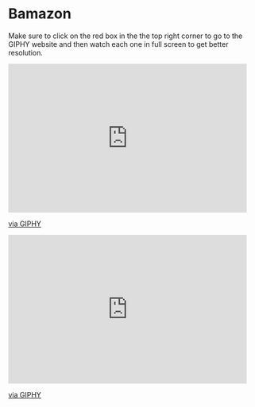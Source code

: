 # Bamazon

Make sure to click on the red box in the the top right corner to go to the GIPHY website and then watch each one in full screen to get better resolution.

<iframe src="https://giphy.com/embed/26gmgHCw9oa4eB9K0" width="480" height="300" frameBorder="0" class="giphy-embed" allowFullScreen></iframe><p><a href="https://giphy.com/gifs/26gmgHCw9oa4eB9K0">via GIPHY</a></p>

<iframe src="https://giphy.com/embed/l4Ephq69ksLRhypmE" width="480" height="300" frameBorder="0" class="giphy-embed" allowFullScreen></iframe><p><a href="https://giphy.com/gifs/l4Ephq69ksLRhypmE">via GIPHY</a></p>